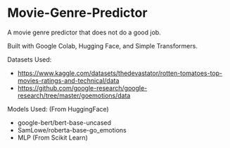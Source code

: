 # Movie-Genre-Predictor
A movie genre predictor that does not do a good job.

Built with Google Colab, Hugging Face, and Simple Transformers.

Datasets Used:
- https://www.kaggle.com/datasets/thedevastator/rotten-tomatoes-top-movies-ratings-and-technical/data
- https://github.com/google-research/google-research/tree/master/goemotions/data

Models Used: (From HuggingFace)
- google-bert/bert-base-uncased
- SamLowe/roberta-base-go_emotions
- MLP (From Scikit Learn)

